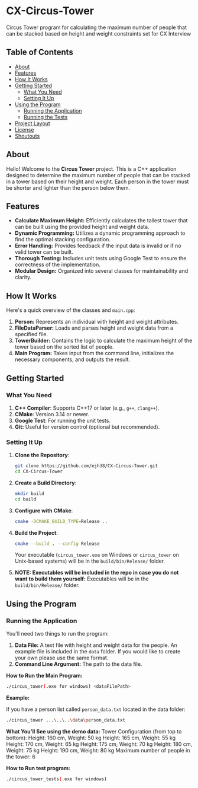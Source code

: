 # CX-Circus-Tower
Circus Tower program for calculating the maximum number of people that can be stacked based on height and weight constraints set for CX Interview

## Table of Contents

- [About](#about)
- [Features](#features)
- [How It Works](#how-it-works)
- [Getting Started](#getting-started)
  - [What You Need](#what-you-need)
  - [Setting It Up](#setting-it-up)
- [Using the Program](#using-the-program)
  - [Running the Application](#running-the-application)
  - [Running the Tests](#running-the-tests)
- [Project Layout](#project-layout)
- [License](#license)
- [Shoutouts](#shoutouts)

## About

Hello! Welcome to the **Circus Tower** project. This is a C++ application designed to determine the maximum number of people that can be stacked in a tower based on their height and weight. Each person in the tower must be shorter and lighter than the person below them.

## Features

- **Calculate Maximum Height:** Efficiently calculates the tallest tower that can be built using the provided height and weight data.
- **Dynamic Programming:** Utilizes a dynamic programming approach to find the optimal stacking configuration.
- **Error Handling:** Provides feedback if the input data is invalid or if no valid tower can be built.
- **Thorough Testing:** Includes unit tests using Google Test to ensure the correctness of the implementation.
- **Modular Design:** Organized into several classes for maintainability and clarity.

## How It Works

Here's a quick overview of the classes and `main.cpp`:

1. **Person:** Represents an individual with height and weight attributes.
2. **FileDataParser:** Loads and parses height and weight data from a specified file.
3. **TowerBuilder:** Contains the logic to calculate the maximum height of the tower based on the sorted list of people.
4. **Main Program:** Takes input from the command line, initializes the necessary components, and outputs the result.

## Getting Started

### What You Need

1. **C++ Compiler**: Supports C++17 or later (e.g., `g++`, `clang++`).
2. **CMake**:  Version 3.14 or newer.
3. **Google Test**: For running the unit tests.
4. **Git:** Useful for version control (optional but recommended).

### Setting It Up

1. **Clone the Repository**:
   ```bash
   git clone https://github.com/ejh38/CX-Circus-Tower.git
   cd CX-Circus-Tower
   ```

2. **Create a Build Directory**:
   ```bash
   mkdir build
   cd build
   ```

3. **Configure with CMake**:
   ```bash
   cmake -DCMAKE_BUILD_TYPE=Release ..
   ```

4. **Build the Project**:
   ```bash
   cmake --build . --config Release
   ```
   Your executable (`circus_tower.exe` on Windows or `circus_tower` on Unix-based systems) will be in the `build/bin/Release/` folder.

5. **NOTE: Executables will be included in the repo in case you do not want to build them yourself:**
   Executables will be in the `build/bin/Release/` folder.

## Using the Program

### Running the Application

You'll need two things to run the program:

1. **Data File:** A text file with height and weight data for the people. An example file is included in the `data` folder. If you would like to create your own please use the same format.
2. **Command Line Argument:** The path to the data file.

**How to Run the Main Program:**
```bash
./circus_tower(.exe for windows) <dataFilePath>
```

**Example:**

If you have a person list called `person_data.txt` located in the data folder:
```bash
./circus_tower ...\..\..\data\person_data.txt
```
**What You'll See using the demo data:**
Tower Configuration (from top to bottom):
Height: 160 cm, Weight: 50 kg
Height: 165 cm, Weight: 55 kg
Height: 170 cm, Weight: 65 kg
Height: 175 cm, Weight: 70 kg
Height: 180 cm, Weight: 75 kg
Height: 190 cm, Weight: 80 kg
Maximum number of people in the tower: 6


**How to Run test program:**
```bash
./circus_tower_tests(.exe for windows)
```